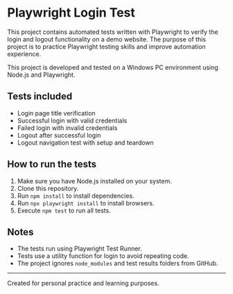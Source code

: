# Playwright Login Test

This project contains automated tests written with Playwright to verify the login and logout functionality on a demo website. The purpose of this project is to practice Playwright testing skills and improve automation experience.

This project is developed and tested on a Windows PC environment using Node.js and Playwright.

## Tests included

- Login page title verification
- Successful login with valid credentials
- Failed login with invalid credentials
- Logout after successful login
- Logout navigation test with setup and teardown

## How to run the tests

1. Make sure you have Node.js installed on your system.
2. Clone this repository.
3. Run `npm install` to install dependencies.
4. Run `npx playwright install` to install browsers.
5. Execute `npm test` to run all tests.

## Notes

- The tests run using Playwright Test Runner.
- Tests use a utility function for login to avoid repeating code.
- The project ignores `node_modules` and test results folders from GitHub.

---

Created for personal practice and learning purposes.
